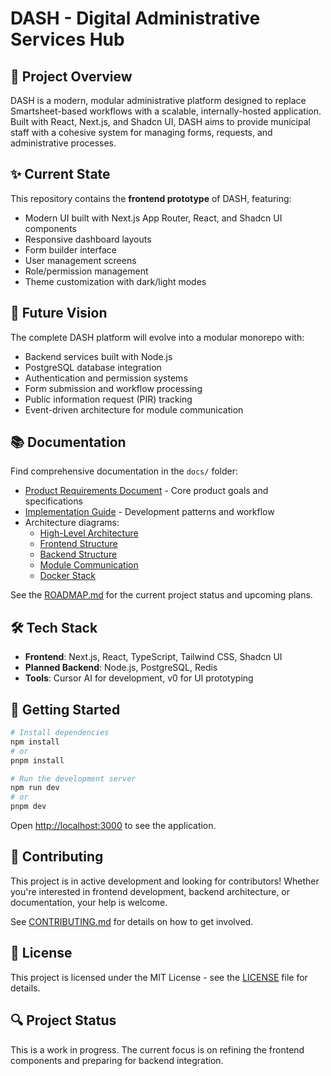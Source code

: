 # DASH - Digital Administrative Services Hub

## 👋 Project Overview

DASH is a modern, modular administrative platform designed to replace Smartsheet-based workflows with a scalable, internally-hosted application. Built with React, Next.js, and Shadcn UI, DASH aims to provide municipal staff with a cohesive system for managing forms, requests, and administrative processes.

## ✨ Current State

This repository contains the **frontend prototype** of DASH, featuring:

- Modern UI built with Next.js App Router, React, and Shadcn UI components
- Responsive dashboard layouts
- Form builder interface
- User management screens
- Role/permission management
- Theme customization with dark/light modes

## 🚀 Future Vision

The complete DASH platform will evolve into a modular monorepo with:
- Backend services built with Node.js
- PostgreSQL database integration
- Authentication and permission systems
- Form submission and workflow processing
- Public information request (PIR) tracking
- Event-driven architecture for module communication

## 📚 Documentation

Find comprehensive documentation in the `docs/` folder:

- [Product Requirements Document](docs/dash_prd.md) - Core product goals and specifications
- [Implementation Guide](docs/dash_implementation_guide.md) - Development patterns and workflow
- Architecture diagrams:
  - [High-Level Architecture](docs/high_level_architecture.mmd)
  - [Frontend Structure](docs/frontend_structure.mmd)
  - [Backend Structure](docs/backend_structure.mmd)
  - [Module Communication](docs/module_communication.mmd)
  - [Docker Stack](docs/docker_stack.mmd)

See the [ROADMAP.md](ROADMAP.md) for the current project status and upcoming plans.

## 🛠️ Tech Stack

- **Frontend**: Next.js, React, TypeScript, Tailwind CSS, Shadcn UI
- **Planned Backend**: Node.js, PostgreSQL, Redis
- **Tools**: Cursor AI for development, v0 for UI prototyping

## 🏁 Getting Started

```bash
# Install dependencies
npm install
# or
pnpm install

# Run the development server
npm run dev
# or
pnpm dev
```

Open [http://localhost:3000](http://localhost:3000) to see the application.

## 🤝 Contributing

This project is in active development and looking for contributors! Whether you're interested in frontend development, backend architecture, or documentation, your help is welcome.

See [CONTRIBUTING.md](CONTRIBUTING.md) for details on how to get involved.

## 📜 License

This project is licensed under the MIT License - see the [LICENSE](LICENSE) file for details.

## 🔍 Project Status

This is a work in progress. The current focus is on refining the frontend components and preparing for backend integration. 
